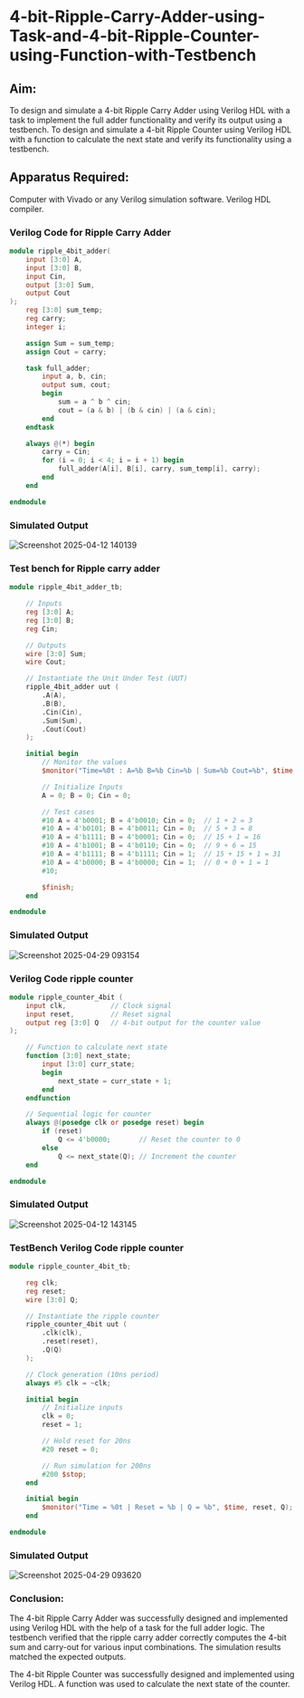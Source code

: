 # 4-bit-Ripple-Carry-Adder-using-Task-and-4-bit-Ripple-Counter-using-Function-with-Testbench
## Aim:
To design and simulate a 4-bit Ripple Carry Adder using Verilog HDL with a task to implement the full adder functionality and verify its output using a testbench.
To design and simulate a 4-bit Ripple Counter using Verilog HDL with a function to calculate the next state and verify its functionality using a testbench.

## Apparatus Required:
Computer with Vivado or any Verilog simulation software.
Verilog HDL compiler.

### Verilog Code for Ripple Carry Adder
```verilog
module ripple_4bit_adder(
    input [3:0] A,
    input [3:0] B,
    input Cin,
    output [3:0] Sum,
    output Cout
);
    reg [3:0] sum_temp;
    reg carry;
    integer i;

    assign Sum = sum_temp;
    assign Cout = carry;

    task full_adder;
        input a, b, cin;
        output sum, cout;
        begin
            sum = a ^ b ^ cin;
            cout = (a & b) | (b & cin) | (a & cin);
        end
    endtask

    always @(*) begin
        carry = Cin;
        for (i = 0; i < 4; i = i + 1) begin
            full_adder(A[i], B[i], carry, sum_temp[i], carry);
        end
    end

endmodule

```
### Simulated Output
![Screenshot 2025-04-12 140139](https://github.com/user-attachments/assets/6e831d83-7ab9-4d5a-9cc1-82a8e2ffb313)


### Test bench for Ripple carry adder
```verilog
module ripple_4bit_adder_tb;

    // Inputs
    reg [3:0] A;
    reg [3:0] B;
    reg Cin;

    // Outputs
    wire [3:0] Sum;
    wire Cout;

    // Instantiate the Unit Under Test (UUT)
    ripple_4bit_adder uut (
        .A(A),
        .B(B),
        .Cin(Cin),
        .Sum(Sum),
        .Cout(Cout)
    );

    initial begin
        // Monitor the values
        $monitor("Time=%0t : A=%b B=%b Cin=%b | Sum=%b Cout=%b", $time, A, B, Cin, Sum, Cout);

        // Initialize Inputs
        A = 0; B = 0; Cin = 0;

        // Test cases
        #10 A = 4'b0001; B = 4'b0010; Cin = 0;  // 1 + 2 = 3
        #10 A = 4'b0101; B = 4'b0011; Cin = 0;  // 5 + 3 = 8
        #10 A = 4'b1111; B = 4'b0001; Cin = 0;  // 15 + 1 = 16
        #10 A = 4'b1001; B = 4'b0110; Cin = 0;  // 9 + 6 = 15
        #10 A = 4'b1111; B = 4'b1111; Cin = 1;  // 15 + 15 + 1 = 31
        #10 A = 4'b0000; B = 4'b0000; Cin = 1;  // 0 + 0 + 1 = 1
        #10;

        $finish;
    end

endmodule
```
### Simulated Output

![Screenshot 2025-04-29 093154](https://github.com/user-attachments/assets/3591eb7a-88d2-4387-858c-c39371fed733)


### Verilog Code ripple counter

```verilog
module ripple_counter_4bit (
    input clk,           // Clock signal
    input reset,         // Reset signal
    output reg [3:0] Q   // 4-bit output for the counter value
);

    // Function to calculate next state
    function [3:0] next_state;
        input [3:0] curr_state;
        begin
            next_state = curr_state + 1;
        end
    endfunction

    // Sequential logic for counter
    always @(posedge clk or posedge reset) begin
        if (reset)
            Q <= 4'b0000;       // Reset the counter to 0
        else
            Q <= next_state(Q); // Increment the counter
    end

endmodule
```
### Simulated Output
![Screenshot 2025-04-12 143145](https://github.com/user-attachments/assets/c3a420f4-6222-4999-901f-6cbfff2864b0)

### TestBench Verilog Code ripple counter
```verilog
module ripple_counter_4bit_tb;

    reg clk;
    reg reset;
    wire [3:0] Q;

    // Instantiate the ripple counter
    ripple_counter_4bit uut (
        .clk(clk),
        .reset(reset),
        .Q(Q)
    );

    // Clock generation (10ns period)
    always #5 clk = ~clk;

    initial begin
        // Initialize inputs
        clk = 0;
        reset = 1;

        // Hold reset for 20ns
        #20 reset = 0;

        // Run simulation for 200ns
        #200 $stop;
    end

    initial begin
        $monitor("Time = %0t | Reset = %b | Q = %b", $time, reset, Q);
    end

endmodule
```
### Simulated Output
![Screenshot 2025-04-29 093620](https://github.com/user-attachments/assets/dd36b80f-7a7b-442c-a578-082ad975ac99)


### Conclusion:
The 4-bit Ripple Carry Adder was successfully designed and implemented using Verilog HDL with the help of a task for the full adder logic. The testbench verified that the ripple carry adder correctly computes the 4-bit sum and carry-out for various input combinations. The simulation results matched the expected outputs.

The 4-bit Ripple Counter was successfully designed and implemented using Verilog HDL. A function was used to calculate the next state of the counter.

